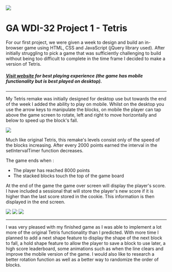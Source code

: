 <img src="images/tetris-start-screen.jpg">

# GA WDI-32 Project 1 - Tetris

For our first project, we were given a week to design and build an in-browser game using HTML, CSS and JavaScript (jQuery library used). After initially struggling to pick a game that was sufficiently challenging to build without being too difficult to complete in the time frame I decided to make a version of Tetris.

##### [Visit website](https://old-school-tetris.herokuapp.com/) for best playing experience (the game has mobile functionality but is best played on desktop).

---

My Tetris remake was initially designed for desktop use but towards the end of the week I added the ability to play on mobile. Whilst on the desktop you use the arrow keys to manipulate the blocks, on mobile the player can tap above the game screen to rotate, left and right to move horizontally and below to speed up the block's fall.

<img style="max-height:300px" src="images/tetris-mobile.png">

Much like original Tetris, this remake's levels consist only of the speed of the blocks increasing. After every 2000 points earned the interval in the setIntervalTimer function decreases.

The game ends when :
- The player has reached 8000 points
- The stacked blocks touch the top of the game board


At the end of the game the game over screen will display the player's score. I have included a sessional that will store the player's new score if it is higher than the last score stored in the cookie. This information is then displayed in the end screen.

<img style="max-height:300px" src="images/tetris-beat-high-score.png">
<img style="max-height:300px" src="images/tetris-game-over.png">
<img style="max-height:300px" src="images/tetris-no-high-score.png">

---

I was very pleased with my finished game as I was able to implement a lot more of the original Tetris functionality than I predicted. With more time I planned to add a next shape feature to display the shape of the next block to fall, a hold shape feature to allow the player to save a block to use later, a high score leaderboard, some animations such as when the line clears and improve the mobile version of the game. I would also like to research a better rotation function as well as a better way to randomize the order of blocks.
